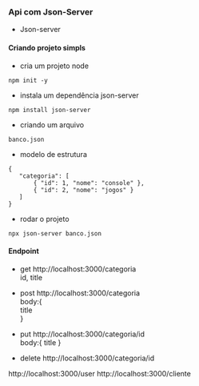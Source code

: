 ### Api com Json-Server

* Json-server

#### Criando projeto simpls

* cria um projeto node
```  
npm init -y
```

* instala um dependência json-server
```
npm install json-server
```

* criando um arquivo
```
banco.json
```

* modelo de estrutura
 ```
 {
    "categoria": [
        { "id": 1, "nome": "console" },
        { "id": 2, "nome": "jogos" }
    ]
 }
 ```

* rodar o projeto
```
npx json-server banco.json
```

#### Endpoint

* get
http://localhost:3000/categoria <br>
 id,  title

* post
http://localhost:3000/categoria <br>
body:{ <br>
    title <br>
}<br>

* put
http://localhost:3000/categoria/id <br>
body:{
  title
}

* delete
http://localhost:3000/categoria/id


http://localhost:3000/user
http://localhost:3000/cliente
